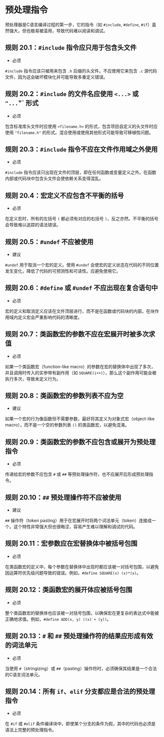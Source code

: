 # 预处理指令

预处理器是C语言编译过程的第一步，它的指令（如 `#include`, `#define`, `#if`）虽然强大，但也极易被滥用，导致代码难以阅读和调试。

## 规则 20.1：`#include` 指令应只用于包含头文件

- 必须

`#include` 指令应该只被用来包含 `.h` 后缀的头文件。不应使用它来包含 `.c` 源代码文件，因为这会破坏模块化并可能导致多重定义错误。

## 规则 20.2：`#include` 的文件名应使用 `<...>` 或 `"...`"` 形式

- 必须

包含标准库头文件时应使用 `<filename.h>` 的形式，包含项目自定义的头文件时应使用 `"filename.h"` 的形式。混合使用或使用其他形式可能导致可移植性问题。

## 规则 20.3：`#include` 指令不应在文件作用域之外使用

- 必须

`#include` 指令应该只出现在文件的顶层，即在任何函数或变量定义之外。在函数内部或代码块中包含头文件会使依赖关系变得混乱。

## 规则 20.4：宏定义不应包含不平衡的括号

- 必须

在定义宏时，所有的左括号 `(` 都必须有对应的右括号 `)`，反之亦然。不平衡的括号会导致难以追踪的语法错误。

## 规则 20.5：`#undef` 不应被使用

- 建议

`#undef` 用于取消一个宏的定义。使用 `#undef` 会使宏的定义状态在代码的不同位置发生变化，降低了代码的可预测性和可读性。应避免使用它。

## 规则 20.6：`#define` 或 `#undef` 不应出现在复合语句中

- 必须

宏的定义和取消定义应该在文件顶层进行，而不是在函数或代码块的内部。在块作用域内定义宏会严重影响代码的清晰度。

## 规则 20.7：类函数宏的参数不应在宏展开时被多次求值

- 必须

如果一个类函数宏（function-like macro）的参数在宏的替换体中出现了多次，并且调用时传入的实参带有副作用（如 `SQUARE(i++)`），那么这个副作用可能会被执行多次，导致未定义行为。

## 规则 20.8：类函数宏的参数列表不应为空

- 建议

如果一个宏的行为像函数但不需要参数，最好将其定义为对象式宏（object-like macro），而不是一个空的参数列表 `()` 的类函数宏，以避免混淆。

## 规则 20.9：类函数宏的参数不应包含或展开为预处理指令

- 必须

传递给宏的参数不应包含 `#` 或 `##` 等预处理操作符，也不应展开后形成预处理指令。

## 规则 20.10：`##` 预处理操作符不应被使用

- 建议

`##` 操作符（token pasting）用于在宏展开时将两个词法单元（token）连接成一个。这个特性非常强大但也很晦涩，容易产生难以理解和调试的代码。

## 规则 20.11：宏参数应在宏替换体中被括号包围

- 必须

在类函数宏的定义中，每个参数在替换体中出现时都应该被一对括号包围，以避免因运算符优先级问题导致的错误。例如，`#define SQUARE(x) (x)*(x)`。

## 规则 20.12：类函数宏的展开体应被括号包围

- 必须

整个类函数宏的替换体也应该被一对括号包围，以确保宏在更复杂的表达式中能被正确地求值。例如，`#define ADD(x, y) ((x) + (y))`。

## 规则 20.13：`#` 和 `##` 预处理操作符的结果应形成有效的词法单元

- 必须

当使用 `#`（stringizing）或 `##`（pasting）操作符时，必须确保其结果是一个合法的C语言词法单元。

## 规则 20.14：所有 `if`、`elif` 分支都应是合法的预处理指令

- 必须

在 `#if` 或 `#elif` 条件编译块中，即使某个分支的条件为假，其中的代码也必须是语法上完整的预处理指令。
